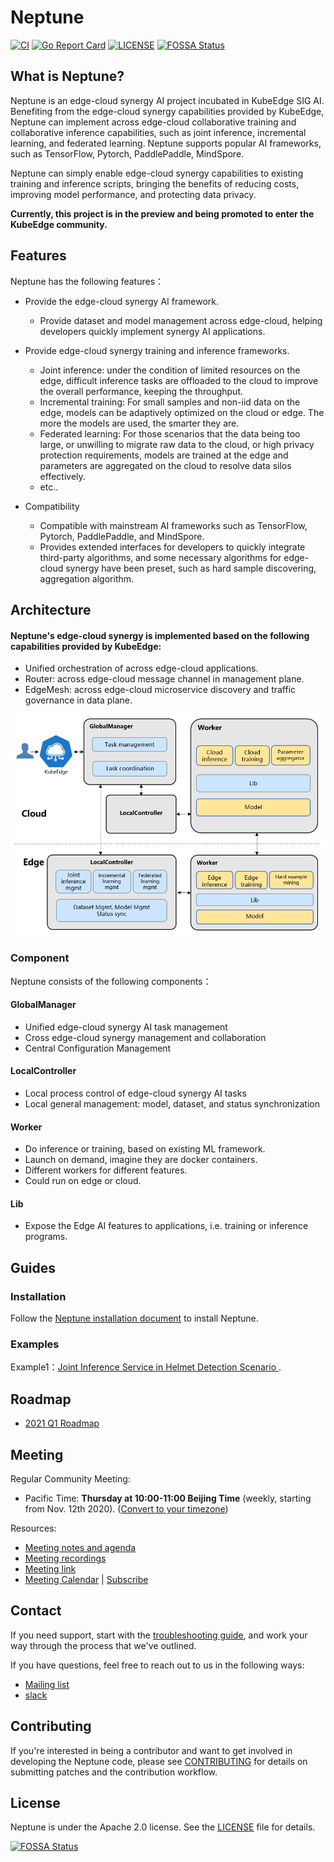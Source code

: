 # Neptune
[![CI](https://github.com/edgeai-neptune/neptune/workflows/CI/badge.svg?branch=main)](https://github.com/edgeai-neptune/neptune/actions)
[![Go Report Card](https://goreportcard.com/badge/github.com/edgeai-neptune/neptune)](https://goreportcard.com/report/github.com/edgeai-neptune/neptune)
[![LICENSE](https://img.shields.io/github/license/edgeai-neptune/neptune.svg?style=flat-square)](/LICENSE)
[![FOSSA Status](https://app.fossa.com/api/projects/git%2Bgithub.com%2Fedgeai-neptune%2Fneptune.svg?type=shield)](https://app.fossa.com/projects/git%2Bgithub.com%2Fedgeai-neptune%2Fneptune?ref=badge_shield)

## What is Neptune?

Neptune is an edge-cloud synergy AI project incubated in KubeEdge SIG AI. Benefiting from the edge-cloud synergy capabilities provided by KubeEdge, Neptune can implement across edge-cloud collaborative training and collaborative inference capabilities, such as joint inference, incremental learning, and federated learning. Neptune supports popular AI frameworks, such as TensorFlow, Pytorch, PaddlePaddle, MindSpore. 

Neptune can simply enable edge-cloud synergy capabilities to existing training and inference scripts, bringing the benefits of reducing costs, improving model performance, and protecting data privacy.


**Currently, this project is in the preview and being promoted to enter the KubeEdge community.**

## Features
    
Neptune has the following features：  
 
* Provide the edge-cloud synergy AI framework.
    * Provide dataset and model management across edge-cloud, helping developers quickly implement synergy AI applications.
    
* Provide edge-cloud synergy training and inference frameworks.
    * Joint inference: under the condition of limited resources on the edge, difficult inference tasks are offloaded to the cloud to improve the overall performance, keeping the throughput.
    * Incremental training: For small samples and non-iid data on the edge, models can be adaptively optimized on the cloud or edge. The more the models are used, the smarter they are.
    * Federated learning: For those scenarios that the data being too large, or unwilling to migrate raw data to the cloud, or high privacy protection requirements, models are trained at the edge and parameters are aggregated on the cloud to resolve data silos effectively.
    * etc..
    
* Compatibility
    * Compatible with mainstream AI frameworks such as TensorFlow, Pytorch, PaddlePaddle, and MindSpore.
    * Provides extended interfaces for developers to quickly integrate third-party algorithms, and some necessary algorithms for edge-cloud synergy have been preset, such as hard sample discovering, aggregation algorithm. 


## Architecture
#### Neptune's edge-cloud synergy is implemented based on the following capabilities provided by KubeEdge:
* Unified orchestration of across edge-cloud applications.
* Router: across edge-cloud message channel in management plane.
* EdgeMesh: across edge-cloud microservice discovery and traffic governance in data plane.



<div align=center>
<img src="./docs/proposals/images/framework.png"/>
</div>


### Component
Neptune consists of the following components：

#### GlobalManager
* Unified edge-cloud synergy AI task management
* Cross edge-cloud synergy management and collaboration
* Central Configuration Management

#### LocalController
* Local process control of edge-cloud synergy AI tasks
* Local general management: model, dataset, and status synchronization


#### Worker
* Do inference or training, based on existing ML framework.
* Launch on demand, imagine they are docker containers.
* Different workers for different features.
* Could run on edge or cloud.


#### Lib
* Expose the Edge AI features to applications, i.e. training or inference programs.



## Guides
### Installation
Follow the [Neptune installation document](docs/setup/install.md) to install Neptune.

### Examples
Example1：[Joint Inference Service in Helmet Detection Scenario ](/examples/helmet_detection_inference/README.md).


## Roadmap

* [2021 Q1 Roadmap](./docs/roadmap.md#2021-q1-roadmap)

## Meeting

Regular Community Meeting:
- Pacific Time: **Thursday at 10:00-11:00 Beijing Time** (weekly, starting from Nov. 12th 2020).
([Convert to your timezone](https://www.thetimezoneconverter.com/?t=10%3A00&tz=GMT%2B8&))

Resources:
- [Meeting notes and agenda](https://docs.google.com/document/d/12n3kGUWTkAH4q2Wv5iCVGPTA_KRWav_eakbFrF9iAww/edit)
- [Meeting recordings](https://www.youtube.com/playlist?list=PLQtlO1kVWGXkRGkjSrLGEPJODoPb8s5FM)
- [Meeting link](https://zoom.us/j/4167237304)
- [Meeting Calendar](https://calendar.google.com/calendar/u/0/r?cid=Y19nODluOXAwOG05MzFiYWM3NmZsajgwZzEwOEBncm91cC5jYWxlbmRhci5nb29nbGUuY29t) | [Subscribe](https://calendar.google.com/calendar/u/0/r?cid=OHJqazhvNTE2dmZ0ZTIxcWlidmxhZTNsajRAZ3JvdXAuY2FsZW5kYXIuZ29vZ2xlLmNvbQ)

## Contact

If you need support, start with the [troubleshooting guide](./docs/troubleshooting.md), and work your way through the process that we've outlined.

If you have questions, feel free to reach out to us in the following ways:
- [Mailing list](https://groups.google.com/forum/#!forum/kubeedge)
- [slack](https://app.slack.com/client/TDZ5TGXQW/C01EG84REVB/details)

## Contributing

If you're interested in being a contributor and want to get involved in developing the Neptune code, please see [CONTRIBUTING](CONTRIBUTING.md) for details on submitting patches and the contribution workflow.

## License

Neptune is under the Apache 2.0 license. See the [LICENSE](LICENSE) file for details.

[![FOSSA Status](https://app.fossa.com/api/projects/git%2Bgithub.com%2Fedgeai-neptune%2Fneptune.svg?type=large)](https://app.fossa.com/projects/git%2Bgithub.com%2Fedgeai-neptune%2Fneptune?ref=badge_large)
